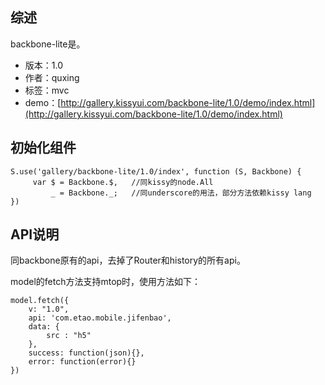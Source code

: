 ## 综述

backbone-lite是。

* 版本：1.0
* 作者：quxing
* 标签：mvc
* demo：[http://gallery.kissyui.com/backbone-lite/1.0/demo/index.html](http://gallery.kissyui.com/backbone-lite/1.0/demo/index.html)

## 初始化组件

    S.use('gallery/backbone-lite/1.0/index', function (S, Backbone) {
         var $ = Backbone.$,   //同kissy的node.All
             _ = Backbone._;   //同underscore的用法，部分方法依赖kissy lang
    })

## API说明

同backbone原有的api，去掉了Router和history的所有api。

model的fetch方法支持mtop时，使用方法如下：

	model.fetch({
		v: "1.0",
		api: 'com.etao.mobile.jifenbao',
		data: {
			src : "h5"
		},
		success: function(json){},
		error: function(error){}
	})